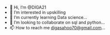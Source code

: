 - 👋 Hi, I’m @DIGA21
- 👀 I’m interested in upskilling
- 🌱 I’m currently learning Data science...
- 💞️ I’m looking to collaborate on sql and python...
- 📫 How to reach me digasahoo70@gmail.com...

<!---
DIGA21/DIGA21 is a ✨ special ✨ repository because its `README.md` (this file) appears on your GitHub profile.
You can click the Preview link to take a look at your changes.
--->
